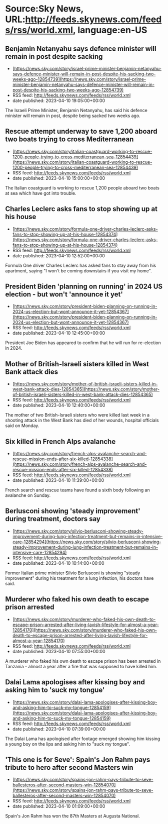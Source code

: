 # Source:Sky News, URL:http://feeds.skynews.com/feeds/rss/world.xml, language:en-US

## Benjamin Netanyahu says defence minister will remain in post despite sacking
 - [https://news.sky.com/story/israel-prime-minister-benjamin-netanyahu-says-defence-minister-will-remain-in-post-despite-his-sacking-two-weeks-ago-12854739](https://news.sky.com/story/israel-prime-minister-benjamin-netanyahu-says-defence-minister-will-remain-in-post-despite-his-sacking-two-weeks-ago-12854739)
 - RSS feed: http://feeds.skynews.com/feeds/rss/world.xml
 - date published: 2023-04-10 19:05:00+00:00

The Israeli Prime Minister, Benjamin Netanyahu, has said his defence minister will remain in post, despite being sacked two weeks ago.

## Rescue attempt underway to save 1,200 aboard two boats trying to cross Mediterranean
 - [https://news.sky.com/story/italian-coastguard-working-to-rescue-1200-people-trying-to-cross-mediterranean-sea-12854439](https://news.sky.com/story/italian-coastguard-working-to-rescue-1200-people-trying-to-cross-mediterranean-sea-12854439)
 - RSS feed: http://feeds.skynews.com/feeds/rss/world.xml
 - date published: 2023-04-10 15:00:00+00:00

The Italian coastguard is working to rescue 1,200 people aboard two boats at sea which have got into trouble.

## Charles Leclerc asks fans to stop showing up at his house
 - [https://news.sky.com/story/formula-one-driver-charles-leclerc-asks-fans-to-stop-showing-up-at-his-house-12854374](https://news.sky.com/story/formula-one-driver-charles-leclerc-asks-fans-to-stop-showing-up-at-his-house-12854374)
 - RSS feed: http://feeds.skynews.com/feeds/rss/world.xml
 - date published: 2023-04-10 12:52:00+00:00

Formula One driver Charles Leclerc has asked fans to stay away from his apartment,&#160;saying "I won't be coming downstairs if you visit my home".

## President Biden 'planning on running' in 2024 US election - but won't 'announce it yet'
 - [https://news.sky.com/story/president-biden-planning-on-running-in-2024-us-election-but-wont-announce-it-yet-12854367](https://news.sky.com/story/president-biden-planning-on-running-in-2024-us-election-but-wont-announce-it-yet-12854367)
 - RSS feed: http://feeds.skynews.com/feeds/rss/world.xml
 - date published: 2023-04-10 12:45:00+00:00

President Joe Biden has appeared to confirm that he will run for re-election in 2024.

## Mother of British-Israeli sisters killed in West Bank attack dies
 - [https://news.sky.com/story/mother-of-british-israeli-sisters-killed-in-west-bank-attack-dies-12854365](https://news.sky.com/story/mother-of-british-israeli-sisters-killed-in-west-bank-attack-dies-12854365)
 - RSS feed: http://feeds.skynews.com/feeds/rss/world.xml
 - date published: 2023-04-10 12:40:00+00:00

The mother of two British-Israeli sisters who were killed last week in a shooting attack in the West Bank has died of her wounds, hospital officials said on Monday.

## Six killed in French Alps avalanche
 - [https://news.sky.com/story/french-alps-avalanche-search-and-rescue-mission-ends-after-six-killed-12854338](https://news.sky.com/story/french-alps-avalanche-search-and-rescue-mission-ends-after-six-killed-12854338)
 - RSS feed: http://feeds.skynews.com/feeds/rss/world.xml
 - date published: 2023-04-10 11:39:00+00:00

French search and rescue teams have found a sixth body following an avalanche on Sunday.

## Berlusconi showing 'steady improvement' during treatment, doctors say
 - [https://news.sky.com/story/silvio-berlusconi-showing-steady-improvement-during-lung-infection-treatment-but-remains-in-intensive-care-12854294](https://news.sky.com/story/silvio-berlusconi-showing-steady-improvement-during-lung-infection-treatment-but-remains-in-intensive-care-12854294)
 - RSS feed: http://feeds.skynews.com/feeds/rss/world.xml
 - date published: 2023-04-10 10:14:00+00:00

Former Italian prime minister Silvio Berlusconi is showing "steady improvement" during his treatment for a lung infection, his doctors have said.

## Murderer who faked his own death to escape prison arrested
 - [https://news.sky.com/story/murderer-who-faked-his-own-death-to-escape-prison-arrested-after-living-lavish-lifestyle-for-almost-a-year-12854170](https://news.sky.com/story/murderer-who-faked-his-own-death-to-escape-prison-arrested-after-living-lavish-lifestyle-for-almost-a-year-12854170)
 - RSS feed: http://feeds.skynews.com/feeds/rss/world.xml
 - date published: 2023-04-10 07:55:00+00:00

A murderer who faked his own death to escape prison has been arrested in Tanzania - almost a year after a fire that was supposed to have killed him.&#160;

## Dalai Lama apologises after kissing boy and asking him to 'suck my tongue'
 - [https://news.sky.com/story/dalai-lama-apologises-after-kissing-boy-and-asking-him-to-suck-my-tongue-12854159](https://news.sky.com/story/dalai-lama-apologises-after-kissing-boy-and-asking-him-to-suck-my-tongue-12854159)
 - RSS feed: http://feeds.skynews.com/feeds/rss/world.xml
 - date published: 2023-04-10 07:39:00+00:00

The Dalai Lama has apologised after footage emerged showing him kissing a young boy on the lips and asking him to "suck my tongue".

## 'This one is for Seve': Spain's Jon Rahm pays tribute to hero after second Masters win
 - [https://news.sky.com/story/spains-jon-rahm-pays-tribute-to-seve-ballesteros-after-second-masters-win-12854070](https://news.sky.com/story/spains-jon-rahm-pays-tribute-to-seve-ballesteros-after-second-masters-win-12854070)
 - RSS feed: http://feeds.skynews.com/feeds/rss/world.xml
 - date published: 2023-04-10 01:09:00+00:00

Spain's Jon Rahm has won the 87th Masters at Augusta National.


